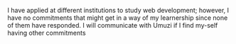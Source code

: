 I have applied at different institutions to study web development; however, I have no commitments that might get in a way of my learnership since none of them have responded. I will communicate with Umuzi if I find my-self having other commitments
